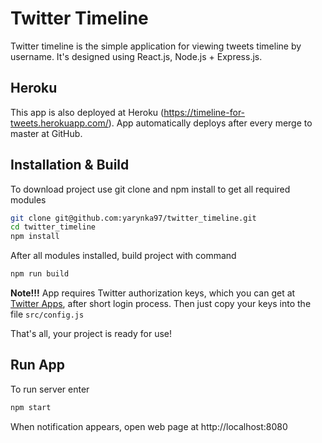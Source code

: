 # Twitter Timeline

Twitter timeline is the simple application for viewing tweets timeline by username. It's designed using React.js, Node.js + Express.js.

## Heroku

This app is also deployed at Heroku (https://timeline-for-tweets.herokuapp.com/). App automatically deploys after every merge to master at GitHub.

## Installation & Build

To download project use git clone and npm install to get all required modules

```bash
git clone git@github.com:yarynka97/twitter_timeline.git
cd twitter_timeline
npm install
```

After all modules installed, build project with command

```bash
npm run build
```

 **Note!!!** App requires Twitter authorization keys, which you can get at [Twitter Apps](https://apps.twitter.com/), after short login process. Then just copy your keys into the file `src/config.js`

That's all, your project is ready for use!

## Run App

To run server enter

```bash
npm start
```

When notification appears, open web page at http://localhost:8080
